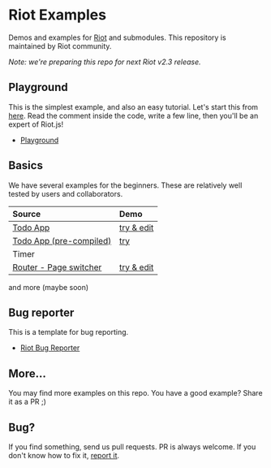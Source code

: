 # Riot Examples

Demos and examples for [Riot](http://riotjs.com/) and submodules.
This repository is maintained by Riot community.

*Note: we're preparing this repo for next Riot v2.3 release.*

## Playground

This is the simplest example, and also an easy tutorial. Let's start this from [here](#under-construction). Read the comment inside the code, write a few line, then you'll be an expert of Riot.js!

- [Playground](playground)

## Basics

We have several examples for the beginners. These are relatively well tested by users and collaborators.

Source | Demo
:-- | :--
[Todo App](todo-app) | [try & edit](http://riotjs.com/examples/plunker/?app=todo-app)
[Todo App (pre-compiled)](todo-app-precompiled) | [try](http://riotjs.com/examples/todo-app-precompiled/)
Timer |
[Router - Page switcher](router-page-switcher) | [try & edit](http://riotjs.com/examples/plunker/?app=router-page-switcher)

and more (maybe soon)

## Bug reporter

This is a template for bug reporting.

- [Riot Bug Reporter](http://riotjs.com/examples/plunker/?app=bug-reporter)

## More...

You may find more examples on this repo. You have a good example? Share it as a PR ;)

## Bug?

If you find something, send us pull requests. PR is always welcome. If you don't know how to fix it, [report it](https://github.com/riot/examples/issues).

